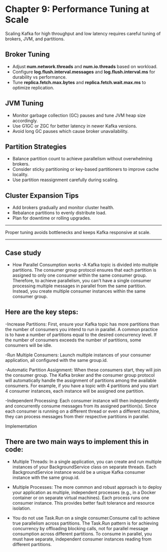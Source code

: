 
# Chapter 9: Performance Tuning at Scale

Scaling Kafka for high throughput and low latency requires careful tuning of brokers, JVM, and partitions.

## Broker Tuning

- Adjust **num.network.threads** and **num.io.threads** based on workload.
- Configure **log.flush.interval.messages** and **log.flush.interval.ms** for durability vs performance.
- Tune **replica.fetch.max.bytes** and **replica.fetch.wait.max.ms** to optimize replication.

## JVM Tuning

- Monitor garbage collection (GC) pauses and tune JVM heap size accordingly.
- Use G1GC or ZGC for better latency in newer Kafka versions.
- Avoid long GC pauses which cause broker unavailability.

## Partition Strategies

- Balance partition count to achieve parallelism without overwhelming brokers.
- Consider sticky partitioning or key-based partitioners to improve cache locality.
- Use partition reassignment carefully during scaling.

## Cluster Expansion Tips

- Add brokers gradually and monitor cluster health.
- Rebalance partitions to evenly distribute load.
- Plan for downtime or rolling upgrades.

---

Proper tuning avoids bottlenecks and keeps Kafka responsive at scale.

---
## Case study
- How Parallel Consumption works
  -A Kafka topic is divided into multiple partitions. The consumer group protocol ensures that each partition is assigned to only one consumer within the same consumer group. Therefore, to achieve parallelism, you can't have a single consumer processing multiple messages in parallel from the same partition. Instead, you create multiple consumer instances within the same consumer group.

## Here are the key steps:

-Increase Partitions: First, ensure your Kafka topic has more partitions than the number of consumers you intend to run in parallel. A common practice is to have a number of partitions equal to the desired concurrency level. If the number of consumers exceeds the number of partitions, some consumers will be idle.

-Run Multiple Consumers: Launch multiple instances of your consumer application, all configured with the same group.id.

-Automatic Partition Assignment: When these consumers start, they will join the consumer group. The Kafka broker and the consumer group protocol will automatically handle the assignment of partitions among the available consumers. For example, if you have a topic with 4 partitions and you start 4 consumer instances, each instance will be assigned one partition.

-Independent Processing: Each consumer instance will then independently and concurrently consume messages from its assigned partition(s). Since each consumer is running on a different thread or even a different machine, they can process messages from their respective partitions in parallel.

Implementation
## There are two main ways to implement this in code:

- Multiple Threads: In a single application, you can create and run multiple instances of your BackgroundService class on separate threads. Each BackgroundService instance would be a unique Kafka consumer instance with the same group.id.

- Multiple Processes: The more common and robust approach is to deploy your application as multiple, independent processes (e.g., in a Docker container or on separate virtual machines). Each process runs one consumer instance. This provides better fault tolerance and resource isolation.

- You do not use Task.Run on a single consumer.Consume call to achieve true parallelism across partitions. The Task.Run pattern is for achieving concurrency by offloading blocking calls, not for parallel message consumption across different partitions. To consume in parallel, you must have separate, independent consumer instances reading from different partitions.
